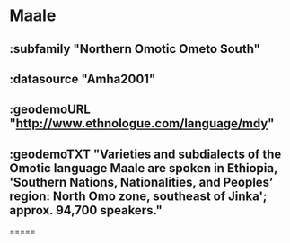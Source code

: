 # Maale


## :subfamily "Northern Omotic Ometo South"

## :datasource "Amha2001"

## :geodemoURL "http://www.ethnologue.com/language/mdy"

## :geodemoTXT "Varieties and subdialects of the Omotic language Maale are spoken in Ethiopia, 'Southern Nations, Nationalities, and Peoples’ region: North Omo zone, southeast of Jinka'; approx. 94,700 speakers."

=====
